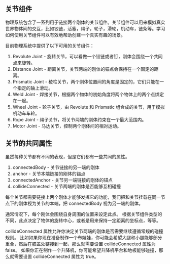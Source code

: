 
## 关节组件
物理系统包含了一系列用于链接两个刚体的关节组件。关节组件可以用来模拟真实世界物体间的交互，比如铰链，活塞，绳子，轮子，滑轮，机动车，链条等。学习如何使用关节组件可以有效地帮助创建一个真实有趣的场景。

目前物理系统中提供了以下可用的关节组件：
1. Revolute Joint - 旋转关节，可以看做一个铰链或者钉，刚体会围绕一个共同点来旋转。
2. Distance Joint - 距离关节，关节两端的刚体的锚点会保持在一个固定的距离。
3. Prismatic Joint - 棱柱关节，两个刚体位置间的角度是固定的，它们只能在一个指定的轴上滑动。
4. Weld Joint - 焊接关节，根据两个物体的初始角度将两个物体上的两个点绑定在一起。
5. Wheel Joint - 轮子关节，由 Revolute 和 Prismatic 组合成的关节，用于模拟机动车车轮。
6. Rope Joint - 绳子关节，将关节两端的刚体约束在一个最大范围内。
7. Motor Joint - 马达关节，控制两个刚体间的相对运动。

## 关节的共同属性
虽然每种关节都有不同的表现，但是它们都有一些共同的属性。
1. connectedBody - 关节链接的另一端的刚体
2. anchor - 关节本端链接的刚体的锚点
3. connectedAnchor - 关节另一端链接的刚体的锚点
4. collideConnected - 关节两端的刚体是否能够互相碰撞

每个关节都需要链接上两个刚体才能够发挥它的功能，我们把和关节挂载在同一节点下的刚体视为关节的本端，把 connectedBody 视为另一端的刚体。

通常情况下，每个刚体会围绕自身周围的位置来设定此点。 根据关节组件类型的不同，此点决定了物体的旋转中心，或者是用来保持一定距离的坐标点，等等。

collideConnected 属性允许你决定关节两端的刚体是否需要继续遵循常规的碰撞规则。 比如如果你现在准备制作一个布娃娃，你可能会希望大腿和小腿能够部分重合，然后在膝盖处链接到一起，那么就需要设置 collideConnected 属性为 false。 如果你正在制作一个升降机，你可能希望升降机平台和地板能够碰撞，那么就需要设置 collideConnected 属性为 true。



